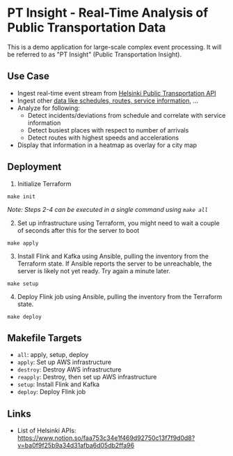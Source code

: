 # PT Insight - Real-Time Analysis of Public Transportation Data

This is a demo application for large-scale complex event processing. It will be referred to as "PT Insight" (Public Transportation Insight).

## Use Case
* Ingest real-time event stream from [Helsinki Public Transportation API](https://digitransit.fi/en/developers/apis/4-realtime-api/)
* Ingest other [data like schedules, routes, service information](https://digitransit.fi/en/developers/apis/1-routing-api/), ...
* Analyze for following:
    * Detect incidents/deviations from schedule and correlate with service information
    * Detect busiest places with respect to number of arrivals
    * Detect routes with highest speeds and accelerations
* Display that information in a heatmap as overlay for a city map


## Deployment

1. Initialize Terraform
```
make init
```

_Note: Steps 2-4 can be executed in a single command using `make all`_

2. Set up infrastructure using Terraform, you might need to wait a couple of seconds after this for the server to boot
```
make apply
```

3. Install Flink and Kafka using Ansible, pulling the inventory from the Terraform state. If Ansible reports the server to be unreachable, the server is likely not yet ready. Try again a minute later.
```
make setup
```

4. Deploy Flink job using Ansible, pulling the inventory from the Terraform state.
```
make deploy
```


## Makefile Targets

* `all`: apply, setup, deploy
* `apply`: Set up AWS infrastructure
* `destroy`: Destroy AWS infrastructure
* `reapply`: Destroy, then set up AWS infrastructure
* `setup`: Install Flink and Kafka
* `deploy`: Deploy Flink job

## Links
* List of Helsinki APIs: https://www.notion.so/faa753c34e1f469d92750c13f7f9d0d8?v=ba0f9f25b9a34d31afba6d05db2ffa96
